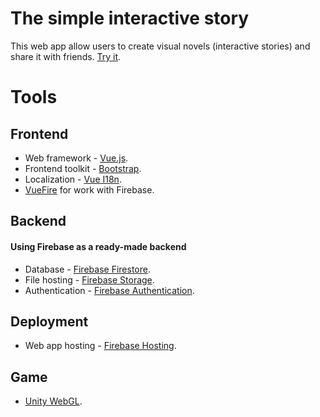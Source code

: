 # The simple interactive story

This web app allow users to create visual novels (interactive stories) and share it with friends. [Try it](https://the-simple-interactive-story.web.app/).

# Tools

## Frontend
- Web framework - [Vue.js](https://vuejs.org/).
- Frontend toolkit - [Bootstrap](https://getbootstrap.com/).
- Localization - [Vue I18n](https://vue-i18n.intlify.dev/).
- [VueFire](https://vuefire.vuejs.org/) for work with Firebase.

## Backend
#### Using Firebase as a ready-made backend
- Database - [Firebase Firestore](https://firebase.google.com/docs/firestore).
- File hosting - [Firebase Storage](https://firebase.google.com/docs/storage).
- Authentication - [Firebase Authentication](https://firebase.google.com/docs/auth).

## Deployment
- Web app hosting - [Firebase Hosting](https://firebase.google.com/docs/hosting).

## Game
- [Unity WebGL](https://docs.unity3d.com/Manual/webgl-building.html).
